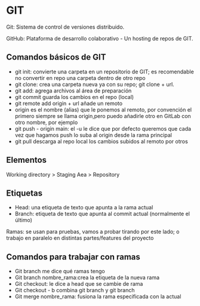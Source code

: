 # GIT

Git: Sistema de control de versiones distribuido.

GitHub: Plataforma de desarrollo colaborativo - Un hosting de repos de GIT.

## Comandos básicos de GIT

- git init: convierte una carpeta en un repositorio de GIT; es recomendable no convertir en repo una carpeta dentro de otro repo
- git clone: crea una carpeta nueva ya con su repo; git clone + url.
- git add: agrega archivos al área de preparación
- git commit guarda los cambios en el repo (local)
- git remote add origin + url añade un remoto
- origin es el nombre (alias) que le ponemos al remoto, por convención el primero siempre se llama origin,pero puedo añadirle otro en GitLab con otro nombre, por ejemplo
- git push - origin main: el -u le dice que por defecto queremos que cada vez que hagamos push lo suba al origin desde la rama principal
- git pull descarga al repo local los cambios subidos al remoto por otros

## Elementos

Working directory > Staging Aea > Repository

## Etiquetas

- Head: una etiqueta de texto que apunta a la rama actual
- Branch: etiqueta de texto que apunta al commit actual (normalmente el último)

Ramas: se usan para pruebas, vamos a probar tirando por este lado; o trabajo en paralelo en distintas partes/features del proyecto

## Comandos para trabajar con ramas

- Git branch me dice qué ramas tengo
- Git branch nombre_rama:crea la etiqueta de la nueva rama
- Git checkout: le dice a head que se cambie de rama
- Git checkout - b combina git branch y git branch
- Git merge nombre_rama: fusiona la rama especificada con la actual
